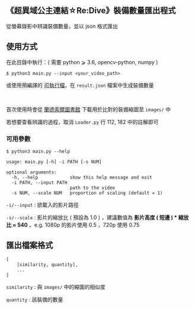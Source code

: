 《超異域公主連結☆Re:Dive》裝備數量匯出程式
---
從螢幕錄影中辨識裝備數量，並以 json 格式匯出

## 使用方式

在此目錄中執行：( 需要 python ⩾ 3.6, opencv-python, numpy )
```
$ python3 main.py --input <your_video_path>
```

或使用預編譯的 [可執行檔]()，在 `result.json` 檔案中生成裝備數量

<br>

首次使用時會從 [蘭德索爾圖書館](https://pcredivewiki.tw/) 下載用於比對的裝備縮圖至 `images/` 中

若想要查看辨識的過程，取消 `Loader.py` 行 112, 182 中的註解即可

### 可用參數

```
$ python3 main.py --help

usage: main.py [-h] -i PATH [-s NUM]

optional arguments:
  -h, --help            show this help message and exit
  -i PATH, --input PATH
                        path to the video
  -s NUM, --scale NUM   proportion of scaling (default = 1)
```

`-i/--input` : 欲載入的影片路徑

`-s/--scale` : 影片的縮放比 ( 預設為 1.0 ) ，建議數值為 **影片高度 ( 短邊 ) * 縮放比 ≈ 540** 。e.g. 1080p 的影片使用 0.5 ，720p 使用 0.75

## 匯出檔案格式

```
[
    [similarity, quantity],
    ...
]
```

`similarity` : 與 `images/` 中的縮圖的相似度

`quantity` : 該裝備的數量
